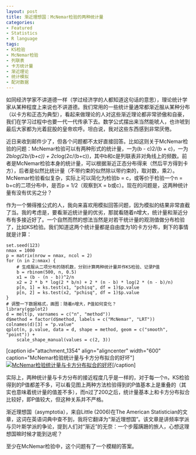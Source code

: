 ```yaml
---
layout: post
title: 渐近理想国：McNemar检验的两种统计量
categories:
- Featured
- Statistics
- R language
tags:
- KS检验
- McNemar检验
- 列联表
- 卡方统计量
- 渐近理论
- 统计模拟
- 配对数据
---
```


如同经济学家不讲道德一样（学过经济学的人都知道这句话的意思），理论统计学家从某种程度上来说也不讲道德。我们常用的一些统计量通常都渐近服从某种分布（以卡方和正态为典型），看起来做理论的人对这些渐近理论都非常骄傲和自豪，我们在学习过程中也要一代一代传承下去。数学公式摆出来当然能唬人，也许唬到最后大家都为光着屁股的皇帝欢呼。坦白说，我对这些东西感到非常厌倦。

近日来收到邮件少了，但各个问题都不太好直接回答。比如这则关于McNemar检验的问题：McNemar检验可以有两种形式的统计量，一为(b - c)2/(b + c)，一为2b*log(2b/(b+c)) + 2c*log(2c/(b+c))，其中b和c是列联表非对角线上的频数。前者是McNemar检验本身的统计量，可以根据渐近正态分布得来（然后平方得到卡方），后者是似然比统计量（不带约束的似然除以带约束的，取对数，乘2）。McNemar检验看似复杂，实际上可以简化为检验b = c，或等价于检验一个n = b+c的二项分布中，是否p = 1/2（观察到X = b或c）。现在的问题是，这两种统计量有没有优劣之分？

作为一个懒得推公式的人，我向来喜欢用模拟回答问题，因为模拟的结果非常直截了当。我的考虑是，要看渐近统计量的优劣，那就看随着n增大，统计量和渐近分布有多接近好了。一个自然而然的想法当然是对若干统计量的观测值做分布检验了，比如KS检验。我们知道这两个统计量都是自由度为1的卡方分布，剩下的事情就是计算：

    
    set.seed(123)
    nmax = 1000
    p = matrix(nrow = nmax, ncol = 2)
    for (n in 2:nmax) {
        # 生成服从二项分布的随机数，分别计算两种统计量并作KS检验、记录P值
        b = rbinom(500, n, 0.5)
        x1 = (b - (n - b))^2/n
        x2 = 2 * b * log(2 * b/n) + 2 * (n - b) * log(2 * (n - b)/n)
        p[n, 1] = ks.test(x1, "pchisq", df = 1)$p.value
        p[n, 2] = ks.test(x2, "pchisq", df = 1)$p.value
    }
    # 调整一下数据格式，画图：随着n增大，P值如何变化？
    library(ggplot2)
    d = melt(p, varnames = c("n", "method"))
    d$method = factor(d$method, labels = c("McNemar", "LRT"))
    colnames(d)[3] = "p.value"
    qplot(n, p.value, data = d, shape = method, geom = c("smooth", "point")) +
        scale_shape_manual(values = c(2, 3))
    


[caption id="attachment_1354" align="aligncenter" width="600" caption="McNemar检验统计量与卡方分布拟合的好坏"][![McNemar检验统计量与卡方分布拟合的好坏](http://yihui.name/cn/wp-content/uploads/2010/05/McNemar-test.png)](http://yihui.name/cn/wp-content/uploads/2010/05/McNemar-test.png)[/caption]

实际上，两种统计量与卡方分布的接近程度几乎是一样的，对于每一个n，KS检验得到的P值都差不多，可以看见图上两种方法检验得到的P值基本上是重叠的（其实也意味着统计量的值差不多），而n过了200之后，统计量基本上和卡方分布拟合比较好，即P值较大，但这种关系并不严格。

渐近理想国（asymptotia），来自Little (2006)在The American Statistician的文章，这词在英语词典中查不到，我将它翻译为“渐近理想国”。该文章是讲频率学派与贝叶斯学派的争论，提到人们对“渐近”的无奈：一个步履蹒跚的旅人，心想这理想国嘛时候才能到达呢？

至少在McNemar检验中，这个问题有了一个模糊的答案。
